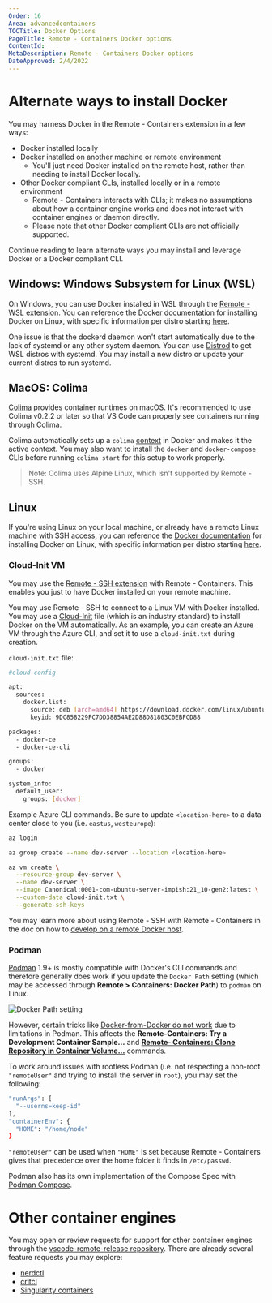 ```yaml
---
Order: 16
Area: advancedcontainers
TOCTitle: Docker Options
PageTitle: Remote - Containers Docker options
ContentId:
MetaDescription: Remote - Containers Docker options
DateApproved: 2/4/2022
---
```


# Alternate ways to install Docker

You may harness Docker in the Remote - Containers extension in a few ways:
* Docker installed locally
* Docker installed on another machine or remote environment
     * You'll just need Docker installed on the remote host, rather than needing to install Docker locally.
* Other Docker compliant CLIs, installed locally or in a remote environment
     * Remote - Containers interacts with CLIs; it makes no assumptions about how a container engine works and does not interact with container engines or daemon directly.
     * Please note that other Docker compliant CLIs are not officially supported.

Continue reading to learn alternate ways you may install and leverage Docker or a Docker compliant CLI.

## Windows: Windows Subsystem for Linux (WSL)
On Windows, you can use Docker installed in WSL through the [Remote - WSL extension](https://marketplace.visualstudio.com/items?itemName=ms-vscode-remote.remote-wsl). You can reference the [Docker documentation](https://docs.docker.com/engine/install/) for installing Docker on Linux, with specific information per distro starting [here](https://docs.docker.com/engine/install/centos/).

One issue is that the dockerd daemon won't start automatically due to the lack of systemd or any other system daemon. You can use [Distrod](https://github.com/nullpo-head/wsl-distrod) to get WSL distros with systemd. You may install a new distro or update your current distros to run systemd.

## MacOS: Colima

[Colima](https://github.com/abiosoft/colima) provides container runtimes on macOS. It's recommended to use Colima v0.2.2 or later so that VS Code can properly see containers running through Colima.

Colima automatically sets up a `colima` [context](https://docs.docker.com/engine/context/working-with-contexts/) in Docker and makes it the active context. You may also want to install the `docker` and `docker-compose` CLIs before running `colima start` for this setup to work properly.

> Note: Colima uses Alpine Linux, which isn't supported by Remote - SSH.

## Linux

If you're using Linux on your local machine, or already have a remote Linux machine with SSH access, you can reference the [Docker documentation](https://docs.docker.com/engine/install/) for installing Docker on Linux, with specific information per distro starting [here](https://docs.docker.com/engine/install/centos/).

### Cloud-Init VM
You may use the [Remote - SSH extension](https://marketplace.visualstudio.com/items?itemName=ms-vscode-remote.remote-ssh) with Remote - Containers. This enables you just to have Docker installed on your remote machine.

You may use Remote - SSH to connect to a Linux VM with Docker installed. You may use a [Cloud-Init](https://cloud-init.io/) file (which is an industry standard) to install Docker on the VM automatically. As an example, you can create an Azure VM through the Azure CLI, and set it to use a `cloud-init.txt` during creation.

`cloud-init.txt` file:
``` bash
#cloud-config

apt:
  sources:
    docker.list:
      source: deb [arch=amd64] https://download.docker.com/linux/ubuntu $RELEASE stable
      keyid: 9DC858229FC7DD38854AE2D88D81803C0EBFCD88

packages:
  - docker-ce
  - docker-ce-cli

groups:
  - docker

system_info:
  default_user:
    groups: [docker]
```

Example Azure CLI commands. Be sure to update `<location-here>` to a data center close to you (i.e. `eastus`, `westeurope`):
``` bash
az login

az group create --name dev-server --location <location-here>

az vm create \
  --resource-group dev-server \
  --name dev-server \
  --image Canonical:0001-com-ubuntu-server-impish:21_10-gen2:latest \
  --custom-data cloud-init.txt \
  --generate-ssh-keys
```

You may learn more about using Remote - SSH with Remote - Containers in the doc on how to [develop on a remote Docker host](https://code.visualstudio.com/remote/advancedcontainers/develop-remote-host#_connect-using-docker-contexts).

### Podman

[Podman](https://podman.io/) 1.9+ is mostly compatible with Docker's CLI commands and therefore generally does work if you update the `Docker Path` setting (which may be accessed through **Remote > Containers: Docker Path**) to `podman` on Linux.

![Docker Path setting](images/platform-options/docker-path-setting.png)

However, certain tricks like [Docker-from-Docker do not work](https://github.com/containers/libpod/issues/4056#issuecomment-535511841) due to limitations in Podman. This affects the **Remote-Containers: Try a Development Container Sample...** and **[Remote- Containers: Clone Repository in Container Volume...](/docs/remote/containers.md#quick-start-open-a-git-repository-or-github-pr-in-an-isolated-container-volume)** commands.

To work around issues with rootless Podman (i.e. not respecting a non-root `"remoteUser"` and trying to install the server in `root`), you may set the following:

```bash
"runArgs": [
  "--userns=keep-id"
],
"containerEnv": {
  "HOME": "/home/node"
}
```

`"remoteUser"` can be used when `"HOME"` is set because Remote - Containers gives that precedence over the home folder it finds in `/etc/passwd`.

Podman also has its own implementation of the Compose Spec with [Podman Compose](https://github.com/containers/podman-compose).

# Other container engines

You may open or review requests for support for other container engines through the [vscode-remote-release repository](https://github.com/microsoft/vscode-remote-release). There are already several feature requests you may explore:

* [nerdctl](https://github.com/microsoft/vscode-remote-release)
* [critcl](https://github.com/microsoft/vscode-remote-release/issues/6075)
* [Singularity containers](https://github.com/microsoft/vscode-remote-release/issues/3066)